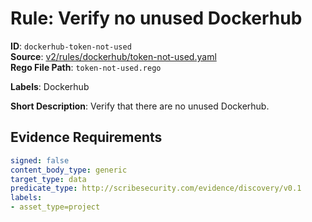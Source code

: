 # Rule: Verify no unused Dockerhub

**ID**: `dockerhub-token-not-used`  
**Source**: [v2/rules/dockerhub/token-not-used.yaml](scribe-public/sample-policies.git/v2/rules/dockerhub/token-not-used.yaml)  
**Rego File Path**: `token-not-used.rego`  

**Labels**: Dockerhub

**Short Description**: Verify that there are no unused Dockerhub.

## Evidence Requirements

```yaml
signed: false
content_body_type: generic
target_type: data
predicate_type: http://scribesecurity.com/evidence/discovery/v0.1
labels:
- asset_type=project
```

